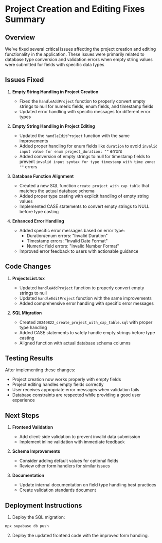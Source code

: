 # Project Creation and Editing Fixes Summary

## Overview
We've fixed several critical issues affecting the project creation and editing functionality in the application. These issues were primarily related to database type conversion and validation errors when empty string values were submitted for fields with specific data types.

## Issues Fixed

1. **Empty String Handling in Project Creation**
   - Fixed the `handleAddProject` function to properly convert empty strings to null for numeric fields, enum fields, and timestamp fields
   - Updated error handling with specific messages for different error types

2. **Empty String Handling in Project Editing**
   - Updated the `handleEditProject` function with the same improvements
   - Added proper handling for enum fields like `duration` to avoid `invalid input value for enum project_duration: ""` errors
   - Added conversion of empty strings to null for timestamp fields to prevent `invalid input syntax for type timestamp with time zone: ""` errors

3. **Database Function Alignment**
   - Created a new SQL function `create_project_with_cap_table` that matches the actual database schema
   - Added proper type casting with explicit handling of empty string values
   - Implemented CASE statements to convert empty strings to NULL before type casting

4. **Enhanced Error Handling**
   - Added specific error messages based on error type:
     - Duration/enum errors: "Invalid Duration"
     - Timestamp errors: "Invalid Date Format"
     - Numeric field errors: "Invalid Number Format"
   - Improved error feedback to users with actionable guidance

## Code Changes

1. **ProjectsList.tsx**
   - Updated `handleAddProject` function to properly convert empty strings to null
   - Updated `handleEditProject` function with the same improvements
   - Added comprehensive error handling with specific error messages

2. **SQL Migration**
   - Created `20240822_create_project_with_cap_table.sql` with proper type handling
   - Added CASE statements to safely handle empty strings before type casting
   - Aligned function with actual database schema columns

## Testing Results
After implementing these changes:
- Project creation now works properly with empty fields
- Project editing handles empty fields correctly
- User receives appropriate error messages when validation fails
- Database constraints are respected while providing a good user experience

## Next Steps

1. **Frontend Validation**
   - Add client-side validation to prevent invalid data submission
   - Implement inline validation with immediate feedback

2. **Schema Improvements**
   - Consider adding default values for optional fields
   - Review other form handlers for similar issues

3. **Documentation**
   - Update internal documentation on field type handling best practices
   - Create validation standards document

## Deployment Instructions

1. Deploy the SQL migration:
```bash
npx supabase db push
```

2. Deploy the updated frontend code with the improved form handling. 